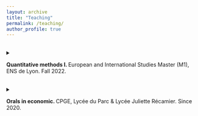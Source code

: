 ```yaml
---
layout: archive
title: "Teaching"
permalink: /teaching/
author_profile: true
---
```

<br>
<details>
<summary> 

<b> Quantitative methods I. </b> European and International Studies Master (M1), ENS de Lyon. Fall 2022.

</summary>

<ul>
<li>This 24h-course is designed for beginner in statistics and overall quantitative methods. It includes: descriptive statistics, correlation, hypothesis testing and OLS, as well as graphical representations.</li>
<li>Students are evaluated with an in-class exam (20%) and an essay that uses the methods seen during the lectures (80%).</li>
<li>8 students followed the class, which made it more of a tutorial. To be consistent with their other classes, we applied the tools on Excel.</li>
</ul>

</details>

<br>

<details>
<summary> 

<b> Orals in economic. </b> CPGE, Lycée du Parc & Lycée Juliette Récamier. Since 2020.

</summary>

<ul>
<li>3 to 5 hours a week, I examine orals in microeconomics (exercises) or in "general" economics (oral essays) for bachelor students enrolled in CPGE.</li>
<li>For this purpose, I compiled or created more than 50 microeconomics exercises (consumer, producer, general equilibrium, labor supply choice, public good, imperfections, externalities, intertemporal choice).</li>
</ul>

<i>
<ul><ul>
<li>CPGE ENS Rennes D1, Lycée Juliette Récamier (Lyon)</li>
<li>CPGE ENS Paris-Saclay D2, Lycée Juliette Récamier (Lyon)</li>
<li>CPGE EC, Lycée du Parc (Lyon)</li>
</ul></ul>
</i>

</details>
